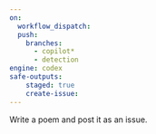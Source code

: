 ```yaml
---
on: 
  workflow_dispatch:
  push:
    branches:
      - copilot*
      - detection
engine: codex
safe-outputs:
    staged: true
    create-issue:
---
```

Write a poem and post it as an issue.
